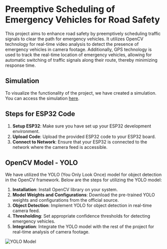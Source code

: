 # Preemptive Scheduling of Emergency Vehicles for Road Safety

This project aims to enhance road safety by preemptively scheduling traffic signals to clear the path for emergency vehicles. It utilizes OpenCV technology for real-time video analysis to detect the presence of emergency vehicles in camera footage. Additionally, GPS technology is used to track the real-time location of emergency vehicles, allowing for automatic switching of traffic signals along their route, thereby minimizing response time.
## Simulation
To visualize the functionality of the project, we have created a simulation. You can access the simulation [here](https://atharvakolekar.github.io/SmartTrafficOptimization/simulation/).
## Steps for ESP32 Code

1. **Setup ESP32**: Make sure you have set up your ESP32 development environment.
2. **Upload Code**: Upload the provided ESP32 code to your ESP32 board.
3. **Connect to Network**: Ensure that your ESP32 is connected to the network where the camera feed is accessible.

## OpenCV Model - YOLO
We have utilized the YOLO (You Only Look Once) model for object detection in the OpenCV framework. Below are the steps for utilizing the YOLO model:

1. **Installation**: Install OpenCV library on your system.
2. **Model Weights and Configurations**: Download the pre-trained YOLO weights and configurations from the official source.
3. **Object Detection**: Implement YOLO for object detection in real-time camera feed.
4. **Thresholding**: Set appropriate confidence thresholds for detecting emergency vehicles.
5. **Integration**: Integrate the YOLO model with the rest of the project for real-time analysis of camera footage.

![YOLO Model](![ambulance](https://github.com/AtharvaKolekar/SmartTrafficOptimization/assets/121168949/03c3e313-5d65-481c-acb6-f6703574207e)
)
